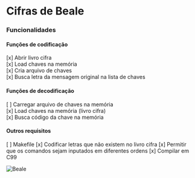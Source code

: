 # Cifras de Beale

### Funcionalidades

#### Funções de codificação
[x] Abrir livro cifra  
[x] Load chaves na memória  
[x] Cria arquivo de chaves  
[x] Busca letra da mensagem original na lista de chaves  

#### Funções de decodificação
[ ] Carregar arquivo de chaves na memória  
[x] Load chaves na memória (livro cifra)  
[x] Busca código da chave na memória  

#### Outros requisitos
[ ] Makefile
[x] Codificar letras que não existem no livro cifra
[x] Permitir que os comandos sejam inputados em diferentes ordens
[x] Compilar em C99

![Beale](https://user-images.githubusercontent.com/57672954/232651219-eaab62db-df86-4fea-aca0-d2f05a79e78a.jpg)
